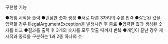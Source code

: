 구현할 기능

●게임 시작을 출력
●랜덤한 숫자 생성
●서로 다른 3자리의 수를 입력
●잘못된 값을 입력할 경우 IllegalArgumentException을 발생시킨 후 종료
●입력한 값과 생성된 숫자를 비교
●결과를 출력 후 3개의 숫자를 모두 맞출 때까지 반복
●게임이 끝난 경우 재시작과 종료를 구분하는 1과 2중 하나의 수
